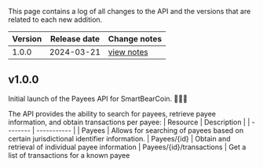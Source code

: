 This page contains a log of all changes to the API and the versions that are related to each new addition.



| Version |Release date  |Change notes  |
| --- | --- | --- |
| 1.0.0|2024-03-21  | [view notes](https://smartbearcoin.portal.swaggerhub.com/payee-api/default/changelog#v1-0-0) |


## v1.0.0

Initial launch of the Payees API for SmartBearCoin. 🚀🚀🚀

The API provides the ability to search for payees, retrieve payee information, and obtain transactions per payee:
| Resource | Description |
| -------- | ----------- |
| Payees | Allows for searching of payees based on certain jurisdictional identifier information.
| Payees/{id} | Obtain and retrieval of individual payee information
| Payees/{id}/transactions | Get a list of transactions for a known payee